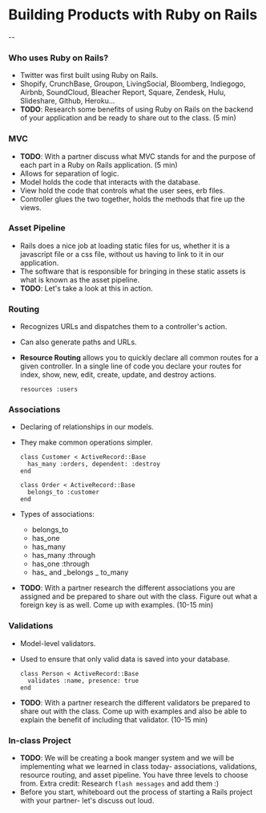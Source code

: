 # Building Products with Ruby on Rails 
--

### Who uses Ruby on Rails?
- Twitter was first built using Ruby on Rails. 
- Shopify, CrunchBase, Groupon, LivingSocial, Bloomberg, Indiegogo, Airbnb, SoundCloud, Bleacher Report, Square, Zendesk, Hulu, Slideshare, Github, Heroku...
- **TODO**: Research some benefits of using Ruby on Rails on the backend of your application and be ready to share out to the class. (5 min)

### MVC
- **TODO**: With a partner discuss what MVC stands for and the purpose of each part in a Ruby on Rails application. (5 min)
- Allows for separation of logic.
- Model holds the code that interacts with the database.
- View hold the code that controls what the user sees, erb files. 
- Controller glues the two together, holds the methods that fire up the views. 

### Asset Pipeline
- Rails does a nice job at loading static files for us, whether it is a javascript file or a css file, without us having to link to it in our application. 
- The software that is responsible for bringing in these static assets is what is known as the asset pipeline. 
- **TODO**: Let's take a look at this in action. 

### Routing
- Recognizes URLs and dispatches them to a controller's action. 
- Can also generate paths and URLs. 
- **Resource Routing** allows you to quickly declare all common routes for a given controller. In a single line of code you declare your routes for index, show, new, edit, create, update, and destroy actions. 

	`resources :users`

### Associations
- Declaring of relationships in our models. 
- They make common operations simpler. 

	```
	class Customer < ActiveRecord::Base
	  has_many :orders, dependent: :destroy
	end
	 
	class Order < ActiveRecord::Base
	  belongs_to :customer
	end

	```
- Types of associations: 

	- belongs_to
	- has_one
	- has_many
	- has_many :through
	- has_one :through
	- has_ and _belongs _ to_many
- **TODO**: With a partner research the different associations you are assigned and be prepared to share out with the class. Figure out what a foreign key is as well. Come up with examples. (10-15 min)

### Validations
- Model-level validators. 
- Used to ensure that only valid data is saved into your database.

	```
	class Person < ActiveRecord::Base
	  validates :name, presence: true
	end

	```
- **TODO**: With a partner research the different validators be prepared to share out with the class. Come up with examples and also be able to explain the benefit of including that validator. (10-15 min)

### In-class Project
- **TODO**: We will be creating a book manger system and we will be implementing what we learned in class today- associations, validations, resource routing, and asset pipeline. You have three levels to choose from. Extra credit: Research `flash messages` and add them :)
- Before you start, whiteboard out the process of starting a Rails project with your partner- let's discuss out loud.  


